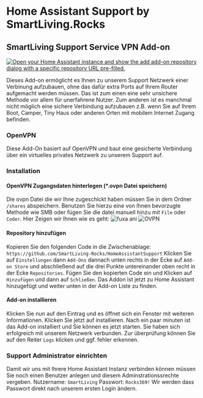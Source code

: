 # Home Assistant Support by SmartLiving.Rocks
## SmartLiving Support Service VPN Add-on
[![Open your Home Assistant instance and show the add add-on repository dialog with a specific repository URL pre-filled.](https://my.home-assistant.io/badges/supervisor_add_addon_repository.svg)](https://my.home-assistant.io/redirect/supervisor_add_addon_repository/?repository_url=https%3A%2F%2Fgithub.com%2FSmartLiving-Rocks%2FHomeAssistantSupport)

Dieses Add-on ermöglicht es Ihnen zu unserem Support Netzwerk einer Verbinung aufzubauen, ohne das dafür extra Ports auf Ihrem Router aufgemacht werden müssen. Das ist zum einen eine sehr unsichere Methode vor allem für unerfahrene Nutzer. Zum anderen ist es manchmal nicht möglich eine sichere Verbindung aufzubauen z.B. wenn Sie auf Ihrem Boot, Camper, Tiny Haus oder anderen Orten mit mobilem Internet Zugang befinden. 

### OpenVPN
Diese Add-On basiert auf OpenVPN und baut eine gesicherte Verbindung über ein virtuelles privates Netzwerk zu unserem Support auf. 

### Installation
#### OpenVPN Zugangsdaten hinterlegen (*.ovpn Datei speichern)
Die ovpn Datei die wir Ihne zugeschickt haben müssen Sie in dem Ordner `/shares` abspeichern. Benutzen Sie hierzu eine von Ihnen bevorzugte Methode wie SMB oder fügen Sie die datei manuell hinzu mit `File` oder `Coder`. Hier Zeigen wir Ihnen wie es geht:
![fuxa ani](https://raw.githubusercontent.com/SmartLiving-Rocks/FUXA/main/screenshot/fuxa-ani.gif)
![OVPN](https://github.com/SmartLiving-Rocks/Anleitungen/blob/main/OVPN%20via%20VS%20Code%20zu%20Home%20Assistant%20hinzufügen%20SmartLiving%20Support%20VPN.gif?raw=true)


#### Repository hinzufügen
Kopieren Sie den folgenden Code in die Zwischenablage:
`https://github.com/SmartLiving-Rocks/HomeAssistantSupport`
Klicken Sie auf `Einstellungen` dann `Add-Ons` dannach unten rechts in der Ecke auf `Add-on Store` und abschließend auf die drei Punkte untereinander oben recht in der Ecke `Repositories`. Fügen Sie den kopierten Code ein und Klicken auf `Hinzufügen` und dann auf `Schließen`. Das Addon ist jetzt zu Home Assistant hinzugefügt und weiter unten in der Add-on Liste zu finden.

#### Add-on installieren 
Klicken Sie nun auf den Eintrag und es öffnet sich ein Fenster mit weiteren Informationen. Klicken Sie jetzt auf installieren. Nach ein paar minuten ist das Add-on installiert und Sie können es jetzt starten. Sie haben sich erfolgreich mit unserem Netzwerk verbunden. Zur überprüfung können Sie auf den Reiter `Logs` klicken und ggf. fehler erkennen. 

### Support Administrator einrichten
Damit wir uns mit Ihrere Home Assistant Instanz verbinden können müssen Sie noch einen Benutzer anlegen und diesem Adminstrationssrechte vergeben. 
Nutzername: `SmartLiving`
Passwort: `Rocks369!`
Wir werden dass Passwort direkt nach unserem ersten Login ändern.


